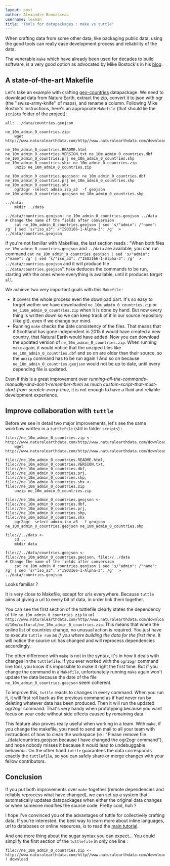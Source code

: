 ```yaml
---
layout: post
author: Alexandre Bonnasseau
username: lexman
title: "Tools for datapackages : make vs tuttle"
---
```


When crafting data from some other data, like packaging public data, using the good tools 
can really ease development process and reliability of the data. 

The venerable ``make`` which have already been used for decades to build software, is a very good option as advocated by Mike Bostock's in his [blog](https://bost.ocks.org/mike/make/). 

## A state-of-the-art Makefile

Let's take an example with crafting [geo-countries](http://github.com/datasets/geo-countries) datapackage. We need to download data from NaturalEarth, extract the zip, convert it to json with ogr (the ''swiss-army-knife'' of maps), and rename a column. Following Mike Bostok's instructions, here's an appropriate ``Makefile`` (that should lie the ``scripts`` folder of the project):

    all: ../data/countries.geojson
    
    ne_10m_admin_0_countries.zip:
    	wget http://www.naturalearthdata.com/http//www.naturalearthdata.com/download/10m/cultural/ne_10m_admin_0_countries.zip

    ne_10m_admin_0_countries.README.html ne_10m_admin_0_countries.VERSION.txt ne_10m_admin_0_countries.dbf ne_10m_admin_0_countries.prj ne_10m_admin_0_countries.shp ne_10m_admin_0_countries.shx: ne_10m_admin_0_countries.zip
    	unzip ne_10m_admin_0_countries.zip

    ne_10m_admin_0_countries.geojson: ne_10m_admin_0_countries.dbf ne_10m_admin_0_countries.prj ne_10m_admin_0_countries.shp ne_10m_admin_0_countries.shx
    	ogr2ogr -select admin,iso_a3  -f geojson ne_10m_admin_0_countries.geojson ne_10m_admin_0_countries.shp
        
    ../data:
    	mkdir ../data

    ../data/countries.geojson: ne_10m_admin_0_countries.geojson ../data
    # Change the name of the fields after conversion
    	cat ne_10m_admin_0_countries.geojson | sed 's/"admin": /"name": /g' | sed 's/"iso_a3": /"ISO3166-1-Alpha-3": /g'  > ../data/countries.geojson


If you're not familiar with Makefiles, the last section reads : "When both files ``ne_10m_admin_0_countries.geojson`` and ``../data`` are available, you can run command ``cat ne_10m_admin_0_countries.geojson | sed 's/"admin": /"name": /g' | sed 's/"iso_a3": /"ISO3166-1-Alpha-3": /g'  > ../data/countries.geojson``
and it will produce file ``../data/countries.geojson``". ``Make`` deduces the commands to be run, starting with the ones where everything is available, until it produces *target* ``all``.


We achieve two very important goals with this ``Makefile`` :
* it covers the whole process even the download part. It's so easy to forget wether we have downloaded ``ne_10m_admin_0_countries.zip`` or ``ne_110m_admin_0_countries.zip`` when it is done by hand. But now every thing is written down so we can keep track of it in our source repository (like git), even if we change our mind.
* Running ``make`` checks the date consistency of the files. That means that if Scottland has gone independent in 2015 it would have created a new country, that Natural Earth would have added. Now you can download the updated version of ``ne_10m_admin_0_countries.zip``. When running ``make`` again, it would notice that the unziped files like ``ne_10m_admin_0_countries.dbf`` and so on are older than their source, so the ``unzip`` command has to be run again ! And so on because ``ne_10m_admin_0_countries.geojson`` would not be up to date, until every depending file is updated.


Even if this is a great improvement over *running-all-the-commands-manually-and-don't-remember-them* as much *custom-script-that-must-start-from-scratch-every-time*, it is not enough to have a fluid and reliable development experience.

## Improve collaboration with ``tuttle``

Before we see in detail two major improvements, let's see the same workflow written in a ``tuttlefile`` (still in folder ``scripts``) :


    file://ne_10m_admin_0_countries.zip <- http://www.naturalearthdata.com/http//www.naturalearthdata.com/download/10m/cultural/ne_10m_admin_0_countries.zip
        wget http://www.naturalearthdata.com/http//www.naturalearthdata.com/download/10m/cultural/ne_10m_admin_0_countries.zip

    file://ne_10m_admin_0_countries.README.html, file://ne_10m_admin_0_countries.VERSION.txt, file://ne_10m_admin_0_countries.dbf, file://ne_10m_admin_0_countries.prj, file://ne_10m_admin_0_countries.shp, file://ne_10m_admin_0_countries.shx <- file://ne_10m_admin_0_countries.zip
        unzip ne_10m_admin_0_countries.zip

    file://ne_10m_admin_0_countries.geojson <- file://ne_10m_admin_0_countries.dbf, file://ne_10m_admin_0_countries.prj, file://ne_10m_admin_0_countries.shp, file://ne_10m_admin_0_countries.shx
        ogr2ogr -select admin,iso_a3  -f geojson ne_10m_admin_0_countries.geojson ne_10m_admin_0_countries.shp
        
    file://../data <-
        cd ..
        mkdir data
        
    file://../data/countries.geojson <- file://ne_10m_admin_0_countries.geojson, file://../data
    # Change the name of the fields after conversion
        cat ne_10m_admin_0_countries.geojson | sed 's/"admin": /"name": /g' | sed 's/"iso_a3": /"ISO3166-1-Alpha-3": /g'  > ../data/countries.geojson

Looks familiar ? 

It is very close to Makefile, except for urls everywhere. Because ``tuttle`` aims at giving a url to every bit of data, in order link them together.

You can see the first section of the tuttlefile clearly states the dependency of file ``ne_10m_admin_0_countries.zip`` to url ``http://www.naturalearthdata.com/http//www.naturalearthdata.com/download/10m/cultural/ne_10m_admin_0_countries.zip``. 
This means that when the online list of countries change, no unusual action is required. You just have to execute ``tuttle run`` as *if you where building the data for the first time*. It will notice the source url has changed and will reprocess dependencies accordingly.


The other difference with ``make`` is not in the syntax, it's in how it deals with changes in the ``tuttlefile``. If you ever worked with the ``ogr2ogr`` command line tool, you know it's impossible to make it right the first time. But if you change the command in a ``Makefile``, unfortunately running ``make`` again won't update the data because the date of the file ``ne_10m_admin_0_countries.geojson`` seem coherent.

To improve this, ``tuttle`` reacts to changes in every command. When you run it, it will first roll back as the previous command as if had never run by deleting whatever data has been produced. Then it will run the updated ogr2ogr command. That's very handy when prototyping because you want focus on your code without side effects caused by remaining data. 

This feature also proves really useful when working in a team. With ``make``, if you change the makefile, you need to send an mail to all your team with instructions of how to clean the workspace (ie : "Please remove file ../data/countries.geojson because I have changed the ogr2ogr command"), and hope nobody misses it because it would lead to undebuggable behaviour. On the other hand ``tuttle`` guarantees the data corresponds exactly the ``tuttlefile``, so you can safely share or merge changes with your fellow contributors.


## Conclusion

If you put both improvements over ``make`` together (remote dependencies and reliably reprocess what have changed), we can set up a system that automatically updates datapackages when either the original data changes or when someone modifies the source code. Pretty cool, huh ?

I hope I've convinced you of the advantages of tuttle for collectively crafting data. If you're interested, the best way to learn more about inline languages, url to databases or online resources, is to read the [main tutorial](https://github.com/lexman/tuttle/master/doc/tuttorial).


And one more thing about the sugar syntax you can expect... You could simplify the first section of the ``tuttlefile`` in only one line :

    file://ne_10m_admin_0_countries.zip <- http://www.naturalearthdata.com/http//www.naturalearthdata.com/download/10m/cultural/ne_10m_admin_0_countries.zip ! download
